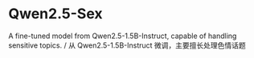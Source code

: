 # Qwen2.5-Sex
A fine-tuned model from Qwen2.5-1.5B-Instruct, capable of handling sensitive topics. / 从 Qwen2.5-1.5B-Instruct 微调，主要擅长处理色情话题
